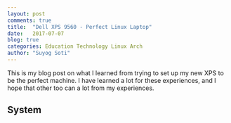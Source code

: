 ```yaml
---
layout: post
comments: true
title:  "Dell XPS 9560 - Perfect Linux Laptop"
date:   2017-07-07
blog: true
categories: Education Technology Linux Arch
author: "Suyog Soti"
---
```


This is my blog post on what I learned from trying to set up my new XPS to be the perfect machine. I have learned a lot for these experiences, and I hope that other too can a lot from my experiences.

## System
